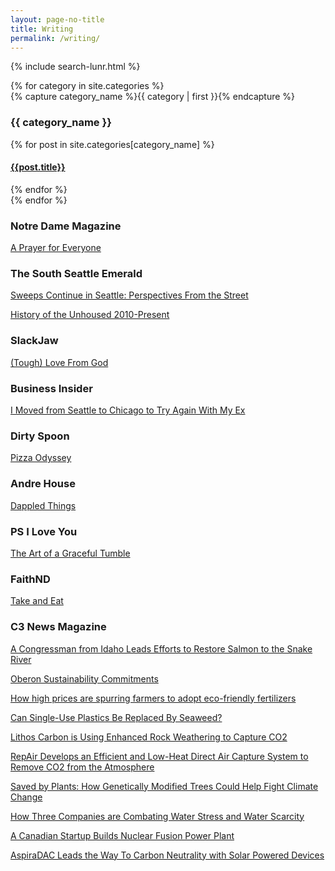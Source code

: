 ```yaml
---
layout: page-no-title
title: Writing
permalink: /writing/
---
```

{% include search-lunr.html %}
<div id="archives">
{% for category in site.categories %}
  <div class="archive-group">
    {% capture category_name %}{{ category | first }}{% endcapture %}
    <div id="#{{ category_name | slugize }}"></div>
    <p></p>
    <h3 class="category-head">{{ category_name }}</h3>
    <a name="{{ category_name | slugize }}"></a>
    {% for post in site.categories[category_name] %}
    <article class="archive-item">
      <h4><a href="{{ site.baseurl }}{{ post.url }}">{{post.title}}</a></h4>
    </article>
    {% endfor %}
  </div>
{% endfor %}
</div>


### Notre Dame Magazine 
[A Prayer for Everyone](https://magazine.nd.edu/stories/a-prayer-for-everyone/)

### The South Seattle Emerald
[Sweeps Continue in Seattle: Perspectives From the Street](https://southseattleemerald.com/2021/06/14/sweeps-continue-in-seattle-perspectives-from-the-street/)

[History of the Unhoused 2010-Present](https://southseattleemerald.com/2021/07/29/then-and-now-seattles-plan-for-homelessness-from-2010-to-2020/)

### SlackJaw 
[(Tough) Love From God](https://medium.com/slackjaw/tough-love-from-god-3bdd0905ffa7)

### Business Insider
[I Moved from Seattle to Chicago to Try Again With My Ex](https://www.insider.com/i-moved-cities-to-try-again-with-my-ex-girlfriend-2023-5)

### Dirty Spoon 
[Pizza Odyssey](http://www.dirty-spoon.com/pizza-odyssey/)

### Andre House
[Dappled Things](https://andrehouse.org/wp-content/uploads/2019/03/Spring-2019-Open-Door.pdf)

### PS I Love You
[The Art of a Graceful Tumble](https://psiloveyou.xyz/the-art-of-a-graceful-tumble-6b8579c04ad4)

### FaithND
[Take and Eat](http://faith.nd.edu/s/1210/faith/interior.aspx?sid=1210&gid=609&pgid=29702&cid=58509&ecid=58509&crid=0&calpgid=29874&calcid=61619)

### C3 News Magazine 
[A Congressman from Idaho Leads Efforts to Restore Salmon to the Snake River](https://c3newsmag.com/idaho-congressmen-looks-to-restore-salmon-to-the-snake-river/)

[Oberon Sustainability Commitments](https://c3newsmag.com/oberon-fuels-decarbonizing-transportation-sector/)

[How high prices are spurring farmers to adopt eco-friendly fertilizers](https://c3newsmag.com/how-high-prices-are-spurring-farmers-to-adopt-eco-friendly-fertilizers/)

[Can Single-Use Plastics Be Replaced By Seaweed?](https://c3newsmag.com/can-single-use-plastics-be-replaced-by-seaweed/)

[Lithos Carbon is Using Enhanced Rock Weathering to Capture CO2](https://c3newsmag.com/lithos-carbon-is-using-enhanced-rock-weathering-to-capture-co2/)

[RepAir Develops an Efficient and Low-Heat Direct Air Capture System to Remove CO2 from the Atmosphere](https://c3newsmag.com/repair-develops-an-efficient-and-low-heat-direct-air-capture-system-to-remove-co2-from-the-atmosphere/)

[Saved by Plants: How Genetically Modified Trees Could Help Fight Climate Change](https://c3newsmag.com/living-carbon-san-francisco-trees/)

[How Three Companies are Combating Water Stress and Water Scarcity](https://c3newsmag.com/how-three-companies-are-combating-water-stress-and-water-scarcity/)

[A Canadian Startup Builds Nuclear Fusion Power Plant](https://c3newsmag.com/a-canadian-startup-builds-nuclear-fusion-power-plant/)

[AspiraDAC Leads the Way To Carbon Neutrality with Solar Powered Devices](https://c3newsmag.com/aspiradac-australia-solar-powered-devices/)
